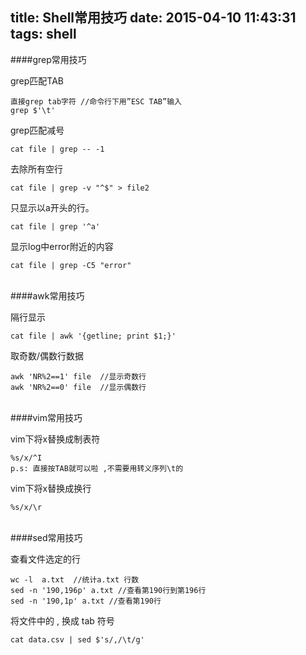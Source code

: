 title: Shell常用技巧
date: 2015-04-10 11:43:31
tags: shell
---

####grep常用技巧

grep匹配TAB

```
直接grep tab字符 //命令行下用”ESC TAB”输入
grep $'\t'
```

grep匹配减号

```
cat file | grep -- -1 
```

去除所有空行

```
cat file | grep -v "^$" > file2
```

只显示以a开头的行。

```
cat file | grep '^a'
```

显示log中error附近的内容

```
cat file | grep -C5 "error"
```

<br />
####awk常用技巧

隔行显示

```
cat file | awk '{getline; print $1;}' 
```

取奇数/偶数行数据

```
awk 'NR%2==1' file  //显示奇数行
awk 'NR%2==0' file  //显示偶数行
```

<br />
####vim常用技巧

vim下将x替换成制表符

```
%s/x/^I
p.s: 直接按TAB就可以啦 ,不需要用转义序列\t的
```

vim下将x替换成换行

```
%s/x/\r
```

<br />
####sed常用技巧

查看文件选定的行

```
wc -l  a.txt  //统计a.txt 行数
sed -n '190,196p' a.txt //查看第190行到第196行
sed -n '190,1p' a.txt //查看第190行
```

将文件中的 , 换成 tab 符号
```
cat data.csv | sed $'s/,/\t/g'
```




